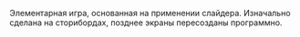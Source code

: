 Элементарная игра, основанная на применении слайдера. Изначально сделана на сторибордах, позднее экраны пересозданы программно.
